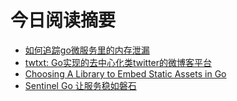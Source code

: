 # 今日阅读摘要

* [如何追踪go微服务里的内存泄漏](https://blog.detectify.com/2019/09/05/how-we-tracked-down-a-memory-leak-in-one-of-our-go-microservices/)
* [twtxt: Go实现的去中心化类twitter的微博客平台](https://github.com/jointwt/twtxt)
* [Choosing A Library to Embed Static Assets in Go](https://tech.townsourced.com/post/embedding-static-files-in-go/)
* [Sentinel Go 让服务稳如磐石](https://mp.weixin.qq.com/s/cdxnOCjD9VmaErmDvfekJg)
